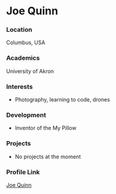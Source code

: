# Joe Quinn

### Location

Columbus, USA

### Academics

University of Akron

### Interests

- Photography, learning to code, drones

### Development

- Inventor of the My Pillow

### Projects

- No projects at the moment

### Profile Link

[Joe Quinn](https://github.com/jpquinn1)
